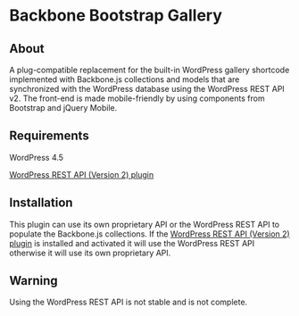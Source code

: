 Backbone Bootstrap Gallery
==========================

## About

A plug-compatible replacement for the built-in WordPress gallery shortcode implemented with Backbone.js collections and models that are synchronized with the WordPress database using the WordPress REST API v2.
The front-end is made mobile-friendly by using components from Bootstrap and jQuery Mobile.

## Requirements

WordPress 4.5

[WordPress REST API (Version 2) plugin](https://wordpress.org/plugins/rest-api/)

## Installation

This plugin can use its own proprietary API or the WordPress REST API to populate the Backbone.js collections.
If the [WordPress REST API (Version 2) plugin](https://wordpress.org/plugins/rest-api/) is installed and activated it will use the WordPress REST API otherwise it will use its own proprietary API.

## Warning

Using the WordPress REST API is not stable and is not complete.

